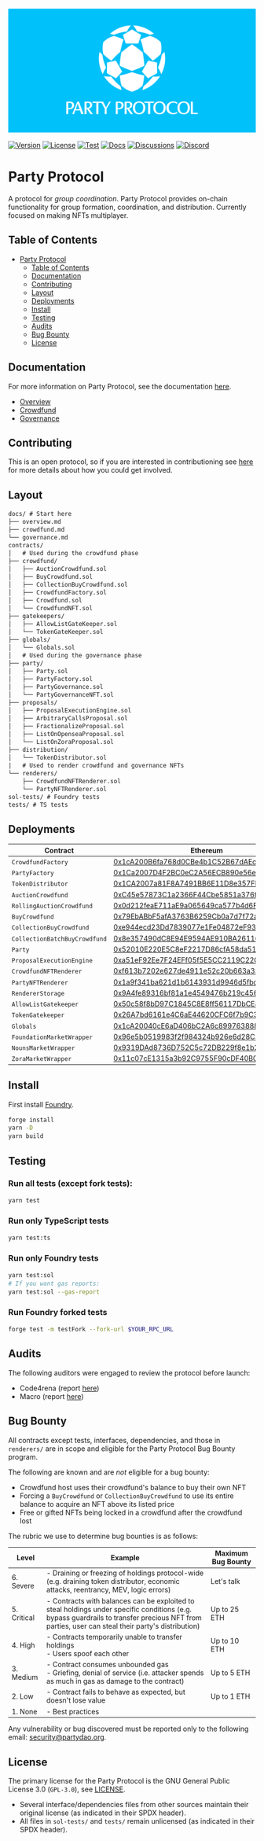 ![Party Protocol](.github/assets/banner.png)

[![Version][version-badge]][version-link]
[![License][license-badge]][license-link]
[![Test][ci-badge]][ci-link]
[![Docs][docs-badge]][docs-link]
[![Discussions][discussions-badge]][discussions-link]
[![Discord][discord-badge]][discord-link]

[version-badge]: https://img.shields.io/github/release/PartyDAO/party-protocol?label=version
[version-link]: https://github.com/PartyDAO/party-protocol/releases
[license-badge]: https://img.shields.io/github/license/PartyDAO/party-protocol
[license-link]: https://github.com/PartyDAO/party-protocol/blob/main/LICENSE
[ci-badge]: https://github.com/PartyDAO/party-protocol/actions/workflows/ci.yml/badge.svg
[ci-link]: https://github.com/PartyDAO/party-protocol/actions/workflows/ci.yml
[docs-badge]: https://img.shields.io/badge/Party-documentation-informational
[docs-link]: https://github.com/PartyDAO/party-protocol/tree/main/docs
[discussions-badge]: https://img.shields.io/badge/Party-discussions-blueviolet
[discussions-link]: https://github.com/PartyDAO/party-protocol/discussions
[discord-badge]: https://img.shields.io/static/v1?logo=discord&label=discord&message=join&color=blue
[discord-link]: https://discord.gg/zUeXpDX8HA

# Party Protocol

A protocol for _group coordination_. Party Protocol provides on-chain functionality for group formation, coordination, and distribution. Currently focused on making NFTs multiplayer.

## Table of Contents

- [Party Protocol](https://github.com/PartyDAO/party-protocol#party-protocol)
  - [Table of Contents](https://github.com/PartyDAO/party-protocol#table-of-contents)
  - [Documentation](https://github.com/PartyDAO/party-protocol#documentation)
  - [Contributing](https://github.com/PartyDAO/party-protocol#contributing)
  - [Layout](https://github.com/PartyDAO/party-protocol#layout)
  - [Deployments](https://github.com/PartyDAO/party-protocol#deployments)
  - [Install](https://github.com/PartyDAO/party-protocol#install)
  - [Testing](https://github.com/PartyDAO/party-protocol#testing)
  - [Audits](https://github.com/PartyDAO/party-protocol#audits)
  - [Bug Bounty](https://github.com/PartyDAO/party-protocol#bug-bounty)
  - [License](https://github.com/PartyDAO/party-protocol#license)

## Documentation

For more information on Party Protocol, see the documentation [here](./docs/).

- [Overview](./docs/README.md)
- [Crowdfund](./docs/crowdfund.md)
- [Governance](./docs/governance.md)

## Contributing

This is an open protocol, so if you are interested in contributioning see [here](./CONTRIBUTING.md) for more details about how you could get involved.

## Layout

```
docs/ # Start here
├── overview.md
├── crowdfund.md
└── governance.md
contracts/
│   # Used during the crowdfund phase
├── crowdfund/
│   ├── AuctionCrowdfund.sol
│   ├── BuyCrowdfund.sol
│   ├── CollectionBuyCrowdfund.sol
│   ├── CrowdfundFactory.sol
│   ├── Crowdfund.sol
│   └── CrowdfundNFT.sol
├── gatekeepers/
│   ├── AllowListGateKeeper.sol
│   └── TokenGateKeeper.sol
├── globals/
│   └── Globals.sol
│   # Used during the governance phase
├── party/
│   ├── Party.sol
│   ├── PartyFactory.sol
│   ├── PartyGovernance.sol
│   └── PartyGovernanceNFT.sol
├── proposals/
│   ├── ProposalExecutionEngine.sol
│   ├── ArbitraryCallsProposal.sol
│   ├── FractionalizeProposal.sol
│   ├── ListOnOpenseaProposal.sol
│   └── ListOnZoraProposal.sol
├── distribution/
│   └── TokenDistributor.sol
|   # Used to render crowdfund and governance NFTs
└── renderers/
    ├── CrowdfundNFTRenderer.sol
    └── PartyNFTRenderer.sol
sol-tests/ # Foundry tests
tests/ # TS tests
```

## Deployments

| Contract                      | Ethereum                                                                                                              | Goerli                                                                                                                       |
| ----------------------------- | --------------------------------------------------------------------------------------------------------------------- | ---------------------------------------------------------------------------------------------------------------------------- |
| `CrowdfundFactory`            | [0x1cA200B6fa768d0CBe4b1C52B67dAEcad94838A6](https://etherscan.io/address/0x1cA200B6fa768d0CBe4b1C52B67dAEcad94838A6) | [0xa56b394E191dF03562d148216592d384F66bBa29](https://goerli.etherscan.io/address/0xa56b394E191dF03562d148216592d384F66bBa29) |
| `PartyFactory`                | [0x1Ca2007D4F2BC0eC2A56ECB890e56e05f36182dF](https://etherscan.io/address/0x1Ca2007D4F2BC0eC2A56ECB890e56e05f36182dF) | [0xD1bc5eED9a90911caa76A8EA1f11C4Ea012976FC](https://goerli.etherscan.io/address/0xD1bc5eED9a90911caa76A8EA1f11C4Ea012976FC) |
| `TokenDistributor`            | [0x1CA2007a81F8A7491BB6E11D8e357FD810896454](https://etherscan.io/address/0x1CA2007a81F8A7491BB6E11D8e357FD810896454) | [0xE6F58B31344404E3479d81fB8f9dD592feB37965](https://goerli.etherscan.io/address/0xE6F58B31344404E3479d81fB8f9dD592feB37965) |
| `AuctionCrowdfund`            | [0xC45e57873C1a2366F44Cbe5851a376f0Ab9093DA](https://etherscan.io/address/0xC45e57873C1a2366F44Cbe5851a376f0Ab9093DA) | [0xF620e947e5b664ee200996C7d74354BCfB39D1D9](https://goerli.etherscan.io/address/0xF620e947e5b664ee200996C7d74354BCfB39D1D9) |
| `RollingAuctionCrowdfund`     | [0x0d212feaE711aE9a065649ca577b4d6F4d67A0C6](https://etherscan.io/address/0x0d212feaE711aE9a065649ca577b4d6F4d67A0C6) | [0x44D31e47F2287A791441b8F330E6F4237eFB2FAb](https://goerli.etherscan.io/address/0x44D31e47F2287A791441b8F330E6F4237eFB2FAb) |
| `BuyCrowdfund`                | [0x79EbABbF5afA3763B6259Cb0a7d7f72ab59A2c47](https://etherscan.io/address/0x79EbABbF5afA3763B6259Cb0a7d7f72ab59A2c47) | [0xd380e07E277A03dfdB2E0fE44eaaA48621C588A0](https://goerli.etherscan.io/address/0xd380e07E277A03dfdB2E0fE44eaaA48621C588A0) |
| `CollectionBuyCrowdfund`      | [0xe944ecd23Dd7839077e1Fe04872eF93BfDe58bB3](https://etherscan.io/address/0xe944ecd23Dd7839077e1Fe04872eF93BfDe58bB3) | [0xf175C25243E25b47E7a3Cdef52b923fc628828b6](https://goerli.etherscan.io/address/0xf175C25243E25b47E7a3Cdef52b923fc628828b6) |
| `CollectionBatchBuyCrowdfund` | [0x8e357490dC8E94E9594AE910BA261163631a6a3a](https://etherscan.io/address/0x8e357490dC8E94E9594AE910BA261163631a6a3a) | [0xDe29e1A87f338B4B96c27Ca46195b5f9eda4a780](https://goerli.etherscan.io/address/0xDe29e1A87f338B4B96c27Ca46195b5f9eda4a780) |
| `Party`                       | [0x52010E220E5C8eF2217D86cfA58da51Da39e8ec4](https://etherscan.io/address/0x52010E220E5C8eF2217D86cfA58da51Da39e8ec4) | [0xa3b4A7110b48FDFf1970D787D1cdCB9679176464](https://goerli.etherscan.io/address/0xa3b4A7110b48FDFf1970D787D1cdCB9679176464) |
| `ProposalExecutionEngine`     | [0xa51eF92Ee7F24EFf05f5E5CC2119C22C4F8843F6](https://etherscan.io/address/0xa51eF92Ee7F24EFf05f5E5CC2119C22C4F8843F6) | [0xD36689563949DDF6FF01d89b514f6BFc2b443dDE](https://goerli.etherscan.io/address/0xD36689563949DDF6FF01d89b514f6BFc2b443dDE) |
| `CrowdfundNFTRenderer`        | [0xf613b7202e627de4911e52c20b663a354db0dc3a](https://etherscan.io/address/0xf613b7202e627de4911e52c20b663a354db0dc3a) | [0x0bAE16929c02EF73EC2495B4cA7c2858d7E8D1FD](https://goerli.etherscan.io/address/0x0bAE16929c02EF73EC2495B4cA7c2858d7E8D1FD) |
| `PartyNFTRenderer`            | [0x1a9f341ba621d1b6143931d9946d5fbd994d1c85](https://etherscan.io/address/0x1a9f341ba621d1b6143931d9946d5fbd994d1c85) | [0x5b0621B23CeEFCc4eF0FA4f52B6794f515E2954C](https://goerli.etherscan.io/address/0x5b0621B23CeEFCc4eF0FA4f52B6794f515E2954C) |
| `RendererStorage`             | [0x9A4fe89316bf81a1e4549476b219c456703C3F62](https://etherscan.io/address/0x9A4fe89316bf81a1e4549476b219c456703C3F62) | [0x35c3bD81F7b3E2ddCE70f2b9f2cA94aC9992EE23](https://goerli.etherscan.io/address/0x35c3bD81F7b3E2ddCE70f2b9f2cA94aC9992EE23) |
| `AllowListGatekeeper`         | [0x50c58f8bD97C1845C8E8ff56117DbCE8a5B009b2](https://etherscan.io/address/0x50c58f8bD97C1845C8E8ff56117DbCE8a5B009b2) | [0xADcec7b4Db7969DFf00b9e5304be8e0d1261d6B4](https://goerli.etherscan.io/address/0xADcec7b4Db7969DFf00b9e5304be8e0d1261d6B4) |
| `TokenGatekeeper`             | [0x26A7bd6161e4C6aE44620CFC6f7b9C3Daf83AD0b](https://etherscan.io/address/0x26A7bd6161e4C6aE44620CFC6f7b9C3Daf83AD0b) | [0xa6FbcE9898A34a1e6db5Dab699B20b6bfEfda8c3](https://goerli.etherscan.io/address/0xa6FbcE9898A34a1e6db5Dab699B20b6bfEfda8c3) |
| `Globals`                     | [0x1cA20040cE6aD406bC2A6c89976388829E7fbAde](https://etherscan.io/address/0x1cA20040cE6aD406bC2A6c89976388829E7fbAde) | [0x753e22d4e112a4D8b07dF9C4C578b116E3B48792](https://goerli.etherscan.io/address/0x753e22d4e112a4D8b07dF9C4C578b116E3B48792) |
| `FoundationMarketWrapper`     | [0x96e5b0519983f2f984324b926e6d28C3A4Eb92A1](https://etherscan.io/address/0x96e5b0519983f2f984324b926e6d28C3A4Eb92A1) | [0xc1bb865106E3c86B1804FfAaC7795F82c93c8ceF](https://goerli.etherscan.io/address/0xc1bb865106E3c86B1804FfAaC7795F82c93c8ceF) |
| `NounsMarketWrapper`          | [0x9319DAd8736D752C5c72DB229f8e1b280DC80ab1](https://etherscan.io/address/0x9319DAd8736D752C5c72DB229f8e1b280DC80ab1) | [0x8633B1f69DA83067AB1Ec85a3411DE354fBF96cD](https://goerli.etherscan.io/address/0x8633B1f69DA83067AB1Ec85a3411DE354fBF96cD) |
| `ZoraMarketWrapper`           | [0x11c07cE1315a3b92C9755F90cDF40B04b88c5731](https://etherscan.io/address/0x11c07cE1315a3b92C9755F90cDF40B04b88c5731) | [0x969Ee9Ea5cebc042b689bff8e5497F96808353AE](https://goerli.etherscan.io/address/0x969Ee9Ea5cebc042b689bff8e5497F96808353AE) |

## Install

First install [Foundry](https://book.getfoundry.sh/getting-started/installation.html).

```bash
forge install
yarn -D
yarn build
```

## Testing

### Run all tests (except fork tests):

```bash
yarn test
```

### Run only TypeScript tests

```bash
yarn test:ts
```

### Run only Foundry tests

```bash
yarn test:sol
# If you want gas reports:
yarn test:sol --gas-report
```

### Run Foundry forked tests

```bash
forge test -m testFork --fork-url $YOUR_RPC_URL
```

## Audits

The following auditors were engaged to review the protocol before launch:

- Code4rena (report [here](./audits/partydao-c4-report.md))
- Macro (report [here](./audits/Party-Protocol-Macro-Audit.pdf))

## Bug Bounty

All contracts except tests, interfaces, dependencies, and those in `renderers/` are in scope and eligible for the Party Protocol Bug Bounty program.

The following are known and are _not_ eligible for a bug bounty:

- Crowdfund host uses their crowdfund's balance to buy their own NFT
- Forcing a `BuyCrowdfund` or `CollectionBuyCrowdfund` to use its entire balance to acquire an NFT above its listed price
- Free or gifted NFTs being locked in a crowdfund after the crowdfund lost

The rubric we use to determine bug bounties is as follows:

| **Level**   | **Example**                                                                                                                                                                                      | **Maximum Bug Bounty** |
| ----------- | ------------------------------------------------------------------------------------------------------------------------------------------------------------------------------------------------ | ---------------------- |
| 6. Severe   | - Draining or freezing of holdings protocol-wide (e.g. draining token distributor, economic attacks, reentrancy, MEV, logic errors)                                                              | Let's talk             |
| 5. Critical | - Contracts with balances can be exploited to steal holdings under specific conditions (e.g. bypass guardrails to transfer precious NFT from parties, user can steal their party's distribution) | Up to 25 ETH           |
| 4. High     | - Contracts temporarily unable to transfer holdings<br>- Users spoof each other                                                                                                                  | Up to 10 ETH           |
| 3. Medium   | - Contract consumes unbounded gas<br>- Griefing, denial of service (i.e. attacker spends as much in gas as damage to the contract)                                                               | Up to 5 ETH            |
| 2. Low      | - Contract fails to behave as expected, but doesn't lose value                                                                                                                                   | Up to 1 ETH            |
| 1. None     | - Best practices                                                                                                                                                                                 |                        |

Any vulnerability or bug discovered must be reported only to the following email: [security@partydao.org](mailto:security@partydao.org).

## License

The primary license for the Party Protocol is the GNU General Public License 3.0 (`GPL-3.0`), see [LICENSE](./LICENSE).

- Several interface/dependencies files from other sources maintain their original license (as indicated in their SPDX header).
- All files in `sol-tests/` and `tests/` remain unlicensed (as indicated in their SPDX header).
